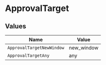 # ApprovalTarget


## Values

| Name                      | Value                     |
| ------------------------- | ------------------------- |
| `ApprovalTargetNewWindow` | new_window                |
| `ApprovalTargetAny`       | any                       |